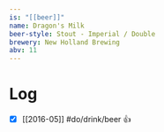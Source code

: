 ```yaml
---
is: "[[beer]]"
name: Dragon's Milk
beer-style: Stout - Imperial / Double
brewery: New Holland Brewing
abv: 11
---
```

# Log
- [x] [[2016-05]] #do/drink/beer 👍
